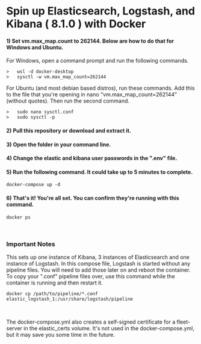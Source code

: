 # Spin up Elasticsearch, Logstash, and Kibana ( 8.1.0 ) with Docker
#### 1) Set vm.max_map.count to 262144. Below are how to do that for Windows and Ubuntu.
For Windows, open a command prompt and run the following commands.
```
>   wsl -d docker-desktop
>   sysctl -w vm.max_map_count=262144
```
For Ubuntu (and most debian based distros), run these commands. Add this to the file that you're opening in nano "vm.max_map_count=262144" (without quotes). Then run the second command.
```
>   sudo nano sysctl.conf
>   sudo sysctl -p
```
#### 2) Pull this repository or download and extract it.
#### 3) Open the folder in your command line.
#### 4) Change the elastic and kibana user passwords in the ".env" file.
#### 5) Run the following command. It could take up to 5 minutes to complete.
```
docker-compose up -d
```
#### 6) That's it! You're all set. You can confirm they're running with this command.
```
docker ps
```
<br>

### Important Notes
This sets up one instance of Kibana, 3 instances of Elasticsearch and one instance of Logstash. In this compose file, Logstash is started without any pipeline files. You will need to add those later on and reboot the container. To copy your ".conf" pipeline files over, use this command while the container is running and then restart it.
```
docker cp /path/to/pipeline/*.conf elastic_logstash_1:/usr/share/logstash/pipeline
```
<br>

The docker-compose.yml also creates a self-signed certificate for a fleet-server in the elastic_certs volume. It's not used in the docker-compose.yml, but it may save you some time in the future.
